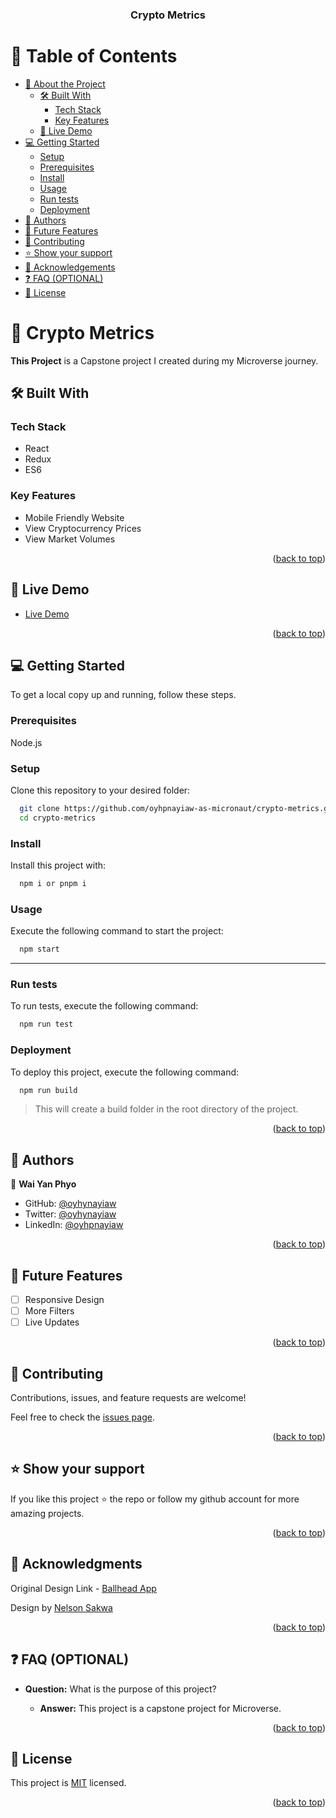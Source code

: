 <a name="readme-top"></a>

<div align="center">
  <h3><b>Crypto Metrics</b></h3>
</div>

<!-- TABLE OF CONTENTS -->

# 📗 Table of Contents

- [📖 About the Project](#about-project)
  - [🛠 Built With](#built-with)
    - [Tech Stack](#tech-stack)
    - [Key Features](#key-features)
  - [🚀 Live Demo](#live-demo)
- [💻 Getting Started](#getting-started)
  - [Setup](#setup)
  - [Prerequisites](#prerequisites)
  - [Install](#install)
  - [Usage](#usage)
  - [Run tests](#run-tests)
  - [Deployment](#triangular_flag_on_post-deployment)
- [👥 Authors](#authors)
- [🔭 Future Features](#future-features)
- [🤝 Contributing](#contributing)
- [⭐️ Show your support](#support)
- [🙏 Acknowledgements](#acknowledgements)
- [❓ FAQ (OPTIONAL)](#faq)
- [📝 License](#license)

<!-- PROJECT DESCRIPTION -->

# 📖 Crypto Metrics<a name="about-project"></a>

**This Project** is a Capstone project I created during my Microverse journey.

## 🛠 Built With <a name="built-with"></a>
 
### Tech Stack <a name="tech-stack"></a>

- React
- Redux
- ES6

<!-- Features -->

### Key Features <a name="key-features"></a>

- Mobile Friendly Website
- View Cryptocurrency Prices
- View Market Volumes

<p align="right">(<a href="#readme-top">back to top</a>)</p>

<!-- LIVE DEMO -->

## 🚀 Live Demo <a name="live-demo"></a>

- [Live Demo](https://oyhpnayiaw-as-micronaut.github.io/capstone-project-1/)

<p align="right">(<a href="#readme-top">back to top</a>)</p>

<!-- GETTING STARTED -->

## 💻 Getting Started <a name="getting-started"></a>

To get a local copy up and running, follow these steps.

### Prerequisites

Node.js

### Setup

Clone this repository to your desired folder:

```sh
  git clone https://github.com/oyhpnayiaw-as-micronaut/crypto-metrics.git
  cd crypto-metrics
```

### Install

Install this project with:

```sh
  npm i or pnpm i 
```

### Usage

Execute the following command to start the project:

```sh
  npm start
```

---

### Run tests

To run tests, execute the following command:

```sh
  npm run test
```

### Deployment

To deploy this project, execute the following command:

```sh
  npm run build
```

> This will create a build folder in the root directory of the project.

<p align="right">(<a href="#readme-top">back to top</a>)</p>

## 👥 Authors <a name="authors"></a>

👤 **Wai Yan Phyo**

- GitHub: [@oyhynayiaw](https://github.com/oyhpnayiaw)
- Twitter: [@oyhynayiaw](https://twitter.com/oyhpnayiaw)
- LinkedIn: [@oyhpnayiaw](https://linkedin.com/in/oyhpnayiaw)

<p align="right">(<a href="#readme-top">back to top</a>)</p>

<!-- FUTURE FEATURES -->

## 🔭 Future Features <a name="future-features"></a>

- [ ] Responsive Design
- [ ] More Filters
- [ ] Live Updates

<p align="right">(<a href="#readme-top">back to top</a>)</p>

<!-- CONTRIBUTING -->

## 🤝 Contributing <a name="contributing"></a>

Contributions, issues, and feature requests are welcome!

Feel free to check the [issues page](../../issues/).

<p align="right">(<a href="#readme-top">back to top</a>)</p>

<!-- SUPPORT -->

## ⭐️ Show your support <a name="support"></a>

If you like this project ⭐️ the repo or follow my github account for more amazing projects.

<p align="right">(<a href="#readme-top">back to top</a>)</p>

<!-- ACKNOWLEDGEMENTS -->

## 🙏 Acknowledgments <a name="acknowledgements"></a>

Original Design Link - [Ballhead App](https://www.behance.net/gallery/31579789/Ballhead-App-(Free-PSDs))

Design by [Nelson Sakwa](https://www.behance.net/sakwadesignstudio)

<p align="right">(<a href="#readme-top">back to top</a>)</p>

<!-- FAQ (optional) -->

## ❓ FAQ (OPTIONAL) <a name="faq"></a>

- **Question:** What is the purpose of this project?

  - **Answer:** This project is a capstone project for Microverse.

<p align="right">(<a href="#readme-top">back to top</a>)</p>

<!-- LICENSE -->

## 📝 License <a name="license"></a>

This project is [MIT](./LICENSE) licensed.

<p align="right">(<a href="#readme-top">back to top</a>)</p>
